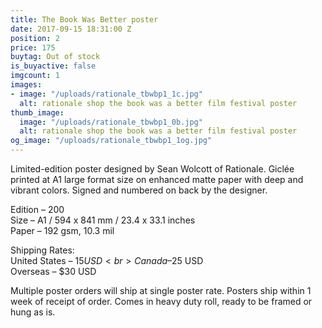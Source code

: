 ```yaml
---
title: The Book Was Better poster
date: 2017-09-15 18:31:00 Z
position: 2
price: 175
buytag: Out of stock
is_buyactive: false
imgcount: 1
images:
- image: "/uploads/rationale_tbwbp1_1c.jpg"
  alt: rationale shop the book was a better film festival poster
thumb_image:
  image: "/uploads/rationale_tbwbp1_0b.jpg"
  alt: rationale shop the book was a better film festival poster
og_image: "/uploads/rationale_tbwbp1_1og.jpg"
---
```


Limited-edition poster designed by Sean Wolcott of Rationale. Giclée printed at A1 large format size on enhanced matte paper with deep and vibrant colors. Signed and numbered on back by the designer. 

Edition – 200 <br>
Size – A1 / 594 x 841 mm / 23.4 x 33.1 inches <br>
Paper – 192 gsm, 10.3 mil <br>

Shipping Rates: <br>
United States – $15 USD <br>
Canada – $25 USD <br>
Overseas – $30 USD <br>

Multiple poster orders will ship at single poster rate. Posters ship within 1 week of receipt of order. Comes in heavy duty roll, ready to be framed or hung as is. 